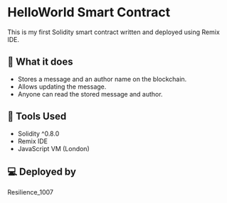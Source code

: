# HelloWorld Smart Contract

This is my first Solidity smart contract written and deployed using Remix IDE.

## 🧠 What it does
- Stores a message and an author name on the blockchain.
- Allows updating the message.
- Anyone can read the stored message and author.

## 🚀 Tools Used
- Solidity ^0.8.0
- Remix IDE
- JavaScript VM (London)

## 💻 Deployed by
Resilience_1007
